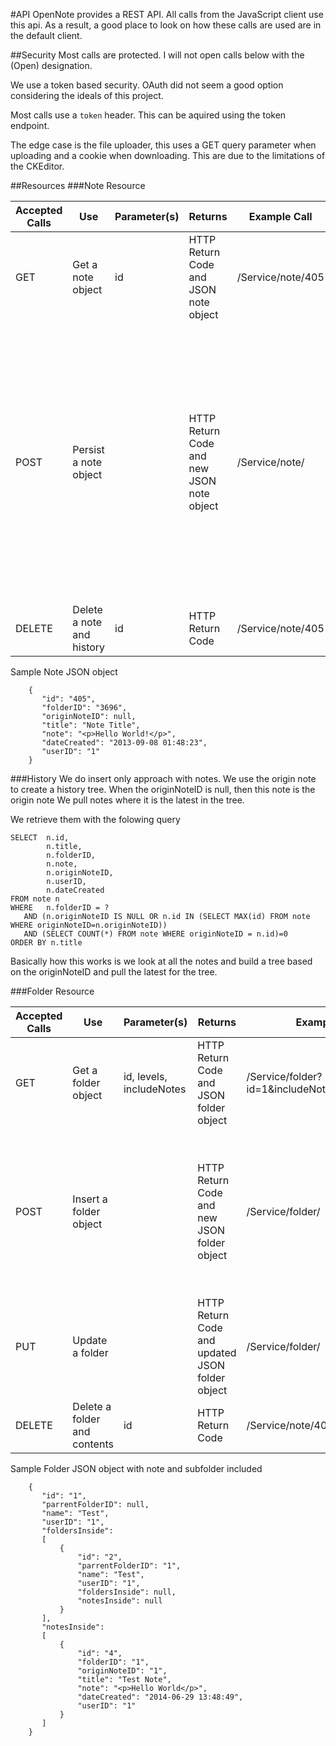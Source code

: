 #API
OpenNote provides a REST API. All calls from the JavaScript client use this api. 
As a result, a good place to look on how these calls are used are in the default client.

##Security
Most calls are protected. I will not open calls below with the (Open) designation.

We use a token based security. OAuth did not seem a good option considering the ideals of this project.

Most calls use a `token` header. This can be aquired using the token endpoint.

The edge case is the file uploader, this uses a GET query parameter when uploading and a cookie when downloading.
This are due to the limitations of the CKEditor.


##Resources
###Note Resource

| Accepted Calls | Use						    | Parameter(s)  | Returns								    | Example Call	    | Notes	    |
| -------------- | ---------------------------- | ------------- | ----------------------------------------- | ----------------- | --------- | 
| GET			 | Get a note object 		    | id		    | HTTP Return Code and JSON note object	    | /Service/note/405 | 		    |
| POST			 | Persist a note object	    | 			    | HTTP Return Code and new JSON note object | /Service/note/    | userID and id are ignored and determined by the server. Notes are insert only and are neve updated except when a note is moved to a new folder. All history is also moved to the new filder. |
| DELETE		 | Delete a note and history    | id		    | HTTP Return Code						    | /Service/note/405 | Deletes history |

Sample Note JSON object
```
    {
       "id": "405",
       "folderID": "3696",
       "originNoteID": null,
       "title": "Note Title",
       "note": "<p>Hello World!</p>",
       "dateCreated": "2013-09-08 01:48:23",
       "userID": "1"
    }

```

###History
We do insert only approach with notes.
We use the origin note to create a history tree.
When the originNoteID is null, then this note is the origin note
We pull notes where it is the latest in the tree.

We retrieve them with the folowing query
```
SELECT  n.id, 
        n.title, 
        n.folderID,
        n.note,
        n.originNoteID,
        n.userID,
        n.dateCreated
FROM note n 
WHERE 	n.folderID = ? 
   AND (n.originNoteID IS NULL OR n.id IN (SELECT MAX(id) FROM note WHERE originNoteID=n.originNoteID)) 
   AND (SELECT COUNT(*) FROM note WHERE originNoteID = n.id)=0
ORDER BY n.title
```
Basically how this works is we look at all the notes and build a tree based on the originNoteID and pull the latest for the tree.


###Folder Resource

| Accepted Calls | Use						    | Parameter(s)  			| Returns								    		| Example Call	    								| Notes	    |
| -------------- | ---------------------------- | -------------------------	| ------------------------------------------------- | -------------------------------------------------	| --------- | 
| GET			 | Get a folder object 		    | id, levels, includeNotes	| HTTP Return Code and JSON folder object   		| /Service/folder?id=1&includeNotes=true&levels=1 	| 		    |
| POST			 | Insert a folder object	    | 			    			| HTTP Return Code and new JSON folder object 		| /Service/folder/    								| userID and id are ignored and determined by the server. Notes are insert only and are neve updated. This is how the history works. |
| PUT			 | Update a folder				|							| HTTP Return Code and updated JSON folder object 	| /Service/folder/									| foldersInside and notesInside are ignored |
| DELETE		 | Delete a folder and contents | id	    				| HTTP Return Code						    		| /Service/note/405 								| Deletes subfolders and notes |


Sample Folder JSON object with note and subfolder included
```
    {
       "id": "1",
       "parrentFolderID": null,
       "name": "Test",
       "userID": "1",
       "foldersInside":
       [
           {
               "id": "2",
               "parrentFolderID": "1",
               "name": "Test",
               "userID": "1",
               "foldersInside": null,
               "notesInside": null
           }
       ],
       "notesInside":
       [
           {
               "id": "4",
               "folderID": "1",
               "originNoteID": "1",
               "title": "Test Note",
               "note": "<p>Hello World</p>",
               "dateCreated": "2014-06-29 13:48:49",
               "userID": "1"
           }
       ]
    }
```